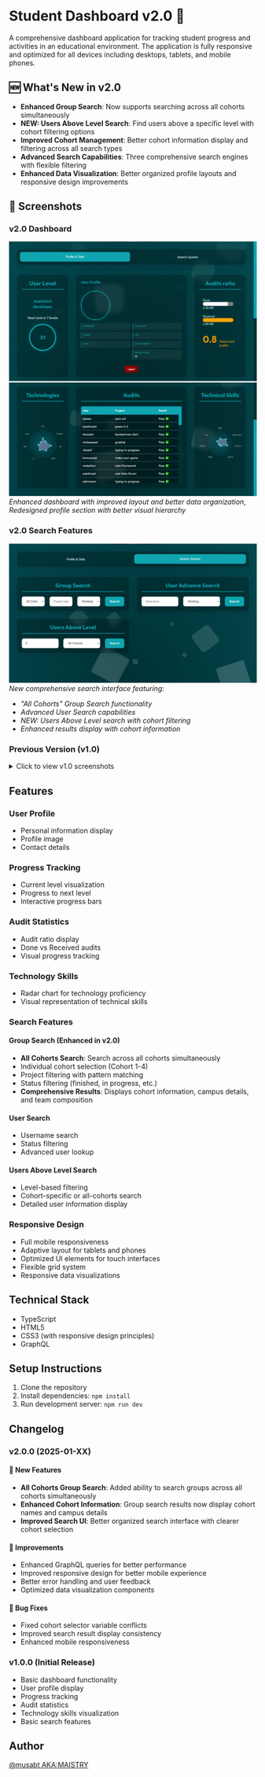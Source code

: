 # Student Dashboard v2.0 🚀

A comprehensive dashboard application for tracking student progress and activities in an educational environment. The application is fully responsive and optimized for all devices including desktops, tablets, and mobile phones.

## 🆕 What's New in v2.0
- **Enhanced Group Search**: Now supports searching across all cohorts simultaneously
- **NEW: Users Above Level Search**: Find users above a specific level with cohort filtering options
- **Improved Cohort Management**: Better cohort information display and filtering across all search types
- **Advanced Search Capabilities**: Three comprehensive search engines with flexible filtering
- **Enhanced Data Visualization**: Better organized profile layouts and responsive design improvements

## 📸 Screenshots

### v2.0 Dashboard
![New Dashboard v2.0](./.github/images/NewDashboard.png)
![Dashboard Profile Section](./.github/images/NewDashboard2.png)
*Enhanced dashboard with improved layout and better data organization*,
*Redesigned profile section with better visual hierarchy*

### v2.0 Search Features
![Enhanced Search v2.0](./.github/images/NewSearch.png)
*New comprehensive search interface featuring:*
- *"All Cohorts" Group Search functionality*
- *Advanced User Search capabilities*
- *NEW: Users Above Level search with cohort filtering*
- *Enhanced results display with cohort information*

### Previous Version (v1.0)
<details>
<summary>Click to view v1.0 screenshots</summary>

![Original Dashboard](./.github/images/Dashboard.png)
![Original Search](./.github/images/Search.png)
</details>

## Features

### User Profile
- Personal information display
- Profile image
- Contact details

### Progress Tracking
- Current level visualization
- Progress to next level
- Interactive progress bars

### Audit Statistics
- Audit ratio display
- Done vs Received audits
- Visual progress tracking

### Technology Skills
- Radar chart for technology proficiency
- Visual representation of technical skills

### Search Features
#### Group Search (Enhanced in v2.0)
- **All Cohorts Search**: Search across all cohorts simultaneously
- Individual cohort selection (Cohort 1-4)
- Project filtering with pattern matching
- Status filtering (finished, in progress, etc.)
- **Comprehensive Results**: Displays cohort information, campus details, and team composition

#### User Search
- Username search
- Status filtering
- Advanced user lookup

#### Users Above Level Search
- Level-based filtering
- Cohort-specific or all-cohorts search
- Detailed user information display

### Responsive Design
- Full mobile responsiveness
- Adaptive layout for tablets and phones
- Optimized UI elements for touch interfaces
- Flexible grid system
- Responsive data visualizations

## Technical Stack
- TypeScript
- HTML5
- CSS3 (with responsive design principles)
- GraphQL

## Setup Instructions
1. Clone the repository
2. Install dependencies: `npm install`
3. Run development server: `npm run dev`

## Changelog

### v2.0.0 (2025-01-XX)
#### 🚀 New Features
- **All Cohorts Group Search**: Added ability to search groups across all cohorts simultaneously
- **Enhanced Cohort Information**: Group search results now display cohort names and campus details
- **Improved Search UI**: Better organized search interface with clearer cohort selection

#### 🔧 Improvements
- Enhanced GraphQL queries for better performance
- Improved responsive design for better mobile experience
- Better error handling and user feedback
- Optimized data visualization components

#### 🐛 Bug Fixes
- Fixed cohort selector variable conflicts
- Improved search result display consistency
- Enhanced mobile responsiveness

### v1.0.0 (Initial Release)
- Basic dashboard functionality
- User profile display
- Progress tracking
- Audit statistics
- Technology skills visualization
- Basic search features

## Author
[@musabt AKA:MAISTRY](https://github.com/MAISTRY)
